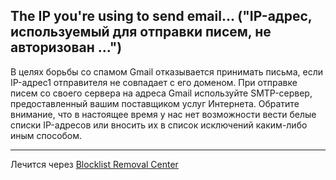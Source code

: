 ## The IP you're using to send email... ("IP-адрес, используемый для отправки писем, не авторизован ...") ##
В целях борьбы со спамом Gmail отказывается принимать письма, если IP-адрес1 отправителя не совпадает с его доменом. При отправке писем со своего сервера на адреса Gmail используйте SMTP-сервер, предоставленный вашим поставщиком услуг Интернета. Обратите внимание, что в настоящее время у нас нет возможности вести белые списки IP-адресов или вносить их в список исключений каким-либо иным способом.

---


Лечится через [Blocklist Removal Center](http://www.spamhaus.org/lookup/)